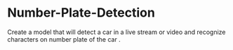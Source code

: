 # Number-Plate-Detection

Create a model that will detect a car in a live stream or video and recognize characters on number plate of the car .
